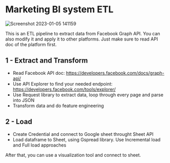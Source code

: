 # Marketing BI system ETL

![Screenshot 2023-01-05 141159](https://user-images.githubusercontent.com/15308273/210722686-23c671f8-2761-4e33-8681-d9c04d4917fe.png)

This is an ETL pipeline to extract data from Facebook Graph API. You can also modify it and apply it to other platforms. Just make sure to read API doc of the platform first.

## 1 - Extract and Transform
- Read Facebook API doc: https://developers.facebook.com/docs/graph-api/
- Use API Explorer to find your needed endpoint: https://developers.facebook.com/tools/explorer/
- Use Request library to extract data, loop through every page and parse into JSON
- Transform data and do feature engineering

## 2 - Load
- Create Credential and connect to Google sheet throught Sheet API
- Load dataframe to Sheet, using Gspread library. Use Incremental load and Full load approaches

After that, you can use a visualization tool and connect to sheet.
